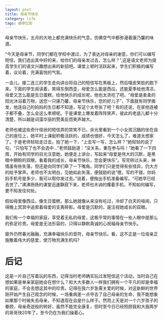 ```yaml
---
layout: post
title: 母亲节快乐
category: life
tags: 窸窣忆影
---
```

母亲节快乐，五月的大地上都充满快乐的气息，仿佛空气中都弥漫着康乃馨的味道。
<!--more-->

“今天是母亲节，同学们都在学校中渡过，为了表达对母亲的谢意，你们可以编写短信，我们选出其中好的来，给你们的母亲发过去，怎么样？”,这是语文老师为提高学生们的语文兴趣想出来的新招吧。课堂上顿时活跃起来，学生们积极的编写着，议论着，充满喜悦的气氛。

一会儿，接二连三的学生走向讲台将自己的短信写在黑板上，然后嘻皮笑脸的跑下来。下面的学生阅读着，笑得东倒西歪，母爱怎么能是西瓜，还能夏季给他清凉，母爱又怎么能是生日蛋糕，给他快乐的成长呢，他也太贪吃了吧。“母爱是柔柔的阳光沐浴着万物，送您一只康乃馨，母亲节快乐，您的好儿子”，下面就有同学揭发，他连自己的妈妈的生日都不知道，写这个太夸张了吧？有的还说，在家他连被子都不叠，怎么会这么孝顺呢。于是课堂上爆发着阵阵笑声，彼此的老底儿都十分清楚，所以越是词藻华丽的赞美反而笑声越大。

老师也被这些奇什怪状的短信弄的禁笑不已，余光里看到一个小女孩沉腼的坐在自己的座位上，她平时上课挺积极活跃的，成绩也很好，今天怎么了，难道太想家了。于是老师轻轻走过去，拍了她一下，“上去写一写，怎么样？”她轻轻的说了句，“只怕写了也不会选中...”老师鼓励道：“没关系，重在参与吗！”她看了一下四周，开始有同学的目光注意她，她便走上讲台，写起来“母爱是伟大的沉默，是黑暗中期盼的双眼，看着我的成长，母亲节快乐，您会更快乐”。写完转过头来，神情虽有些失落，但还是向同学们牵了一下嘴角。同学们只是觉得有些怪异，仍大方的给予掌声。老师也不太明白，见她如此失落，便鼓励的说”嗯，写的不错，你妈妈手机号是多少，我可以帮你发过去。”说着，便掏出手机准备编写。“可她早已经去世了。”沸沸扬扬的课堂迅速静寂下来，老师也木讷的攥着手机，不知如何编写，更不知发往何处。

假如母爱像西瓜，像生日蛋糕，那么她就像从来没有吃过，冷却了白天的喧闹，只得晚上冥冥中追索着母爱的支离碎影。母爱是沉默的，是注视她成长的双眼。

我们有一个幸福的家庭，享受着无私的母爱，这极平常的事情在一些人眼中是那么的弥足珍贵。母爱是无法形容的，只得以静默真诚的心祝福母亲节快乐。

窗外仍然春光融融，充满幸福快乐的音符，母亲节快乐。看，这不正是一位母亲正施散着伟大的慈爱，使万物充满生机吗?

# 后记
这是一片自己写着玩的东西，记得当时老师确实玩过发短信这个活动，当时自己在想如果是单亲家庭她会在想什么？和大大多数人一样我们拥有一个平凡的却是幸福的家庭，不会去想这其中的珍贵。记得在我六岁急需关爱的时候，对这新鲜的世界刚开始产生自己观念的时候，一场重病差一点夺去了自己母亲的生命，我不能想象如果那个时候失去母亲，不知道现在会是什么样子。然而上天是对一个六岁孩子的眷顾，母亲奇迹般的转好，虽然不能完全康复，但时至今日已经照顾我和大我两岁的哥哥快20年了，至今仍在为我们操着心。
